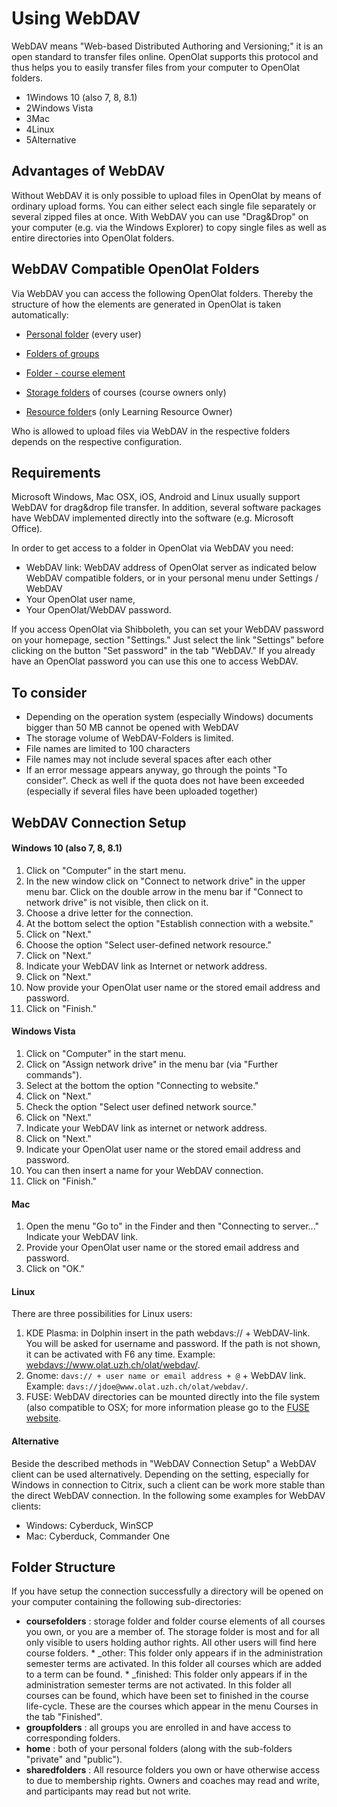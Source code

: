 # Using WebDAV

  

WebDAV means "Web-based Distributed Authoring and Versioning;" it is an open
standard to transfer files online. OpenOlat supports this protocol and thus
helps you to easily transfer files from your computer to OpenOlat folders.

  * 1Windows 10 (also 7, 8, 8.1)
  * 2Windows Vista
  * 3Mac
  * 4Linux 
  * 5Alternative

## Advantages of WebDAV

Without WebDAV it is only possible to upload files in OpenOlat by means of
ordinary upload forms. You can either select each single file separately or
several zipped files at once. With WebDAV you can use "Drag&Drop" on your
computer (e.g. via the Windows Explorer) to copy single files as well as
entire directories into OpenOlat folders.

## WebDAV Compatible OpenOlat Folders

Via WebDAV you can access the following OpenOlat folders. Thereby the
structure of how the elements are generated in OpenOlat  is taken
automatically:

  * [Personal folder](Personal+folders.html) (every user)  

  * [Folders of groups](Using+Group+Tools.html)
  * [Folder - course element ](Course+Element%EF%B9%95+Folder.html)
  * [Storage folders](Storage+folder.html) of courses (course owners only)
  * [Resource folder](Various+Types+of+Learning+Resources.html)s (only Learning Resource Owner)

Who is allowed to upload files via WebDAV in the respective folders depends on
the respective configuration.

## Requirements

Microsoft Windows, Mac OSX, iOS, Android and Linux usually support WebDAV for
drag&drop file transfer. In addition, several software packages have WebDAV
implemented directly into the software (e.g. Microsoft Office).

In order to get access to a folder in OpenOlat via WebDAV you need:

  * WebDAV link: WebDAV address of OpenOlat server as indicated below WebDAV compatible folders, or in your personal menu under Settings / WebDAV 
  * Your OpenOlat user name,
  * Your OpenOlat/WebDAV password.

If you access OpenOlat via Shibboleth, you can set your WebDAV password on
your homepage, section "Settings." Just select the link "Settings" before
clicking on the button "Set password" in the tab "WebDAV." If you already have
an OpenOlat password you can use this one to access WebDAV.

## To consider

  * Depending on the operation system (especially Windows) documents bigger than 50 MB cannot be opened with WebDAV
  * The storage volume of WebDAV-Folders is limited.
  * File names are limited to 100 characters
  * File names may not include several spaces after each other
  * If an error message appears anyway, go through the points "To consider". Check as well if the quota does not have been exceeded (especially if several files have been uploaded together)

  

## WebDAV Connection Setup

#### Windows 10 (also 7, 8, 8.1)

  1. Click on "Computer" in the start menu.
  2. In the new window click on "Connect to network drive" in the upper menu bar. Click on the double arrow in the menu bar if "Connect to network drive" is not visible, then click on it.
  3. Choose a drive letter for the connection.
  4. At the bottom select the option "Establish connection with a website."
  5. Click on "Next."
  6. Choose the option "Select user-defined network resource."
  7. Click on "Next."
  8. Indicate your WebDAV link as Internet or network address.
  9. Click on "Next."
  10. Now provide your OpenOlat user name or the stored email address and password.
  11. Click on "Finish."

#### Windows Vista

  1. Click on "Computer" in the start menu.
  2. Click on "Assign network drive" in the menu bar (via "Further commands").
  3. Select at the bottom the option "Connecting to website."
  4. Click on "Next."
  5. Check the option "Select user defined network source."
  6. Click on "Next."
  7. Indicate your WebDAV link as internet or network address.
  8. Click on "Next."
  9. Indicate your OpenOlat user name or the stored email address and password.
  10. You can then insert a name for your WebDAV connection.
  11. Click on "Finish."

#### Mac

  1. Open the menu "Go to" in the Finder and then "Connecting to server..." Indicate your WebDAV link.
  2. Provide your OpenOlat user name or the stored email address and password.
  3. Click on "OK."

#### Linux

There are three possibilities for Linux users:

  1. KDE Plasma: in Dolphin insert in the path webdavs:// + WebDAV-link. You will be asked for username and password. If the path is not shown, it can be activated with F6 any time. Example: <webdavs://www.olat.uzh.ch/olat/webdav/>.
  2. Gnome: `davs:// + user name or email address + @` \+ WebDAV link. Example: `davs://jdoe@www.olat.uzh.ch/olat/webdav/`.
  3. FUSE: WebDAV directories can be mounted directly into the file system (also compatible to OSX; for more information please go to the [FUSE website](http://fuse.sourceforge.net "FUSE
                        website").

#### Alternative

Beside the described methods in "WebDAV Connection Setup" a WebDAV client can
be used alternatively. Depending on the setting, especially for Windows in
connection to Citrix, such a client can be work more stable than the direct
WebDAV connection. In the following some examples for WebDAV clients:

  * Windows: Cyberduck, WinSCP
  * Mac: Cyberduck, Commander One

  

## Folder Structure

If you have setup the connection successfully a directory will be opened on
your computer containing the following sub-directories:

  *  **coursefolders** : storage folder and folder course elements of all courses you own, or you are a member of. The storage folder is most and for all only visible to users holding author rights. All other users will find here course folders.
    * _other: This folder only appears if in the administration semester terms are activated. In this folder all courses which are added to a term can be found. 
    * _finished: This folder only appears if in the administration semester terms are not activated. In this folder all courses can be found, which have been set to finished in the course life-cycle. These are the courses which appear in the menu Courses in the tab "Finished". 
  *  **groupfolders** : all groups you are enrolled in and have access to corresponding folders.
  *  **home** : both of your personal folders (along with the sub-folders "private" and "public").
  *  **sharedfolders** : All resource folders you own or have otherwise access to due to membership rights. Owners and coaches may read and write, and participants may read but not write.

